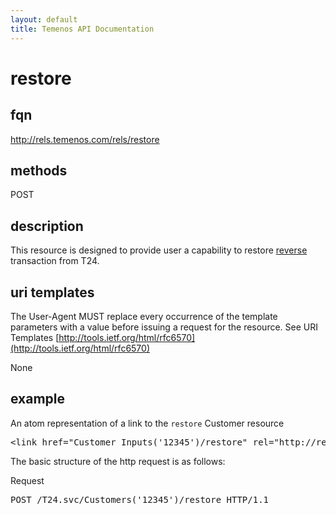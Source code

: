 ```yaml
---
layout: default
title: Temenos API Documentation
---
```


# restore

## fqn
http://rels.temenos.com/rels/restore

## methods
POST

## description
This resource is designed to provide user a capability to restore [reverse](../reverse) transaction from T24. 
 

## uri templates
The User-Agent MUST replace every occurrence of the template parameters with a value before issuing a request for the resource.  See URI Templates [http://tools.ietf.org/html/rfc6570](http://tools.ietf.org/html/rfc6570)

None


## example
An atom representation of a link to the `restore` Customer resource
<pre>
&lt;link href="Customer_Inputs('12345')/restore" rel="http://rels.temenos.com/rels/restore" type="application/atom+xml;type=entry" title="restore record" hreflang="en" length="0" /&gt;
</pre>

The basic structure of the http request is as follows:

Request
<pre>
POST /T24.svc/Customers('12345')/restore HTTP/1.1
</pre>